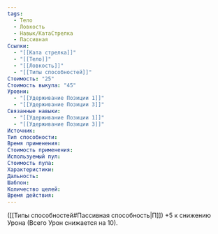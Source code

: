 ```yaml
---
tags:
  - Тело
  - Ловкость
  - Навык/КатаСтрелка
  - Пассивная
Ссылки:
  - "[[Ката стрелка]]"
  - "[[Тело]]"
  - "[[Ловкость]]"
  - "[[Типы способностей]]"
Стоимость: "25"
Стоимость выкупа: "45"
Уровни:
  - "[[Удерживание Позиции 1]]"
  - "[[Удерживание Позиции 3]]"
Связанные навыки:
  - "[[Удерживание Позиции 1]]"
  - "[[Удерживание Позиции 3]]"
Источник:
Тип способности:
Время применения:
Стоимость применения:
Используемый пул:
Стоимость пула:
Характеристики:
Дальность:
Шаблон:
Количество целей:
Время действия:
---
```

([[Типы способностей#Пассивная способность|П]]) +5 к снижению Урона (Всего Урон снижается на 10).

